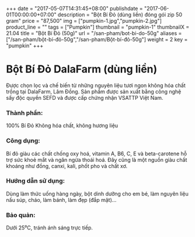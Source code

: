 +++
date = "2017-05-07T14:31:45+08:00"
publishdate = "2017-06-01T00:00:00+07:00"
description = "Bột Bí Đỏ (dùng liền) đóng gói zip 50 gram"
price = "87,500"
img = ["pumpkin-1.jpg","pumpkin-2.jpg"]
product_line = ""
tags = ["Pumpkin"]
thumbnail = "pumpkin-1"
thumbnailX = 21.04
title = "Bột Bí Đỏ (50g)"
url = "/san-pham/bot-bi-do-50g"
aliases = ["/san-pham/bột-bí-đỏ-50g","/san-pham/Bột-bí-đỏ-50g"]
weight = 2
key = "pumpkin"
+++

# Bột Bí Đỏ DalaFarm (dùng liền) 
                       
Được chọn lọc và chế biến từ những nguyên liệu 
tươi ngon không hóa chất trồng tại DalaFarm, Lâm Đồng. Sản phẩm được 
sản xuất bằng công nghệ sấy độc quyền SEFD và được cấp chứng nhận 
VSATTP Việt Nam.

### Thành phần: 
100% Bí Đỏ Không hóa chất, không hương liệu

### Công dụng: 
Bí đỏ giàu các chất chống oxy hoá, 
vitamin A, B6, C, E và beta-carotene 
hỗ trợ sức khoẻ mắt và ngăn ngừa
thoái hoá. Đây cũng là một nguồn 
giàu chất khoáng như đồng, canxi, 
kali, phốt pho và chất xơ.

### Hướng dẫn sử dụng:  
Dùng làm thức uống hàng ngày, 
bột dinh dưỡng cho em bé, làm 
nguyên liệu nấu súp, cháo, làm 
bánh, làm đẹp (đắp mặt)…

### Bảo quản: 
Dưới 25⁰C, tránh ánh sáng trực tiếp.


